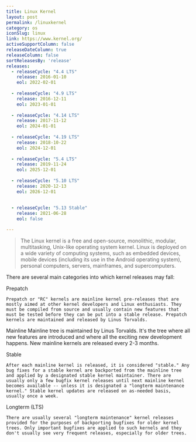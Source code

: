 ```yaml
---
title: Linux Kernel
layout: post
permalink: /linuxkernel
category: os
iconSlug: linux
link: https://www.kernel.org/
activeSupportColumn: false
releaseDateColumn: true
releaseColumn: false
sortReleasesBy: 'release'
releases:
  - releaseCycle: "4.4 LTS"
    release: 2016-01-10
    eol: 2022-02-01
    
  - releaseCycle: "4.9 LTS"
    release: 2016-12-11
    eol: 2023-01-01
    
  - releaseCycle: "4.14 LTS"
    release: 2017-11-12
    eol: 2024-01-01
    
  - releaseCycle: "4.19 LTS"
    release: 2018-10-22
    eol: 2024-12-01
    
  - releaseCycle: "5.4 LTS"
    release: 2019-11-24
    eol: 2025-12-01
    
  - releaseCycle: "5.10 LTS"
    release: 2020-12-13
    eol: 2026-12-01
    
    
  - releaseCycle: "5.13 Stable"
    release: 2021-06-28
    eol: false

---
```


> The Linux kernel is a free and open-source, monolithic, modular, multitasking, Unix-like operating system kernel.
Linux is deployed on a wide variety of computing systems, such as embedded devices, mobile devices (including its use in the Android operating system), personal computers, servers, mainframes, and supercomputers.

There are several main categories into which kernel releases may fall:

Prepatch


    Prepatch or "RC" kernels are mainline kernel pre-releases that are mostly aimed at other kernel developers and Linux enthusiasts. They must be compiled from source and usually contain new features that must be tested before they can be put into a stable release. Prepatch kernels are maintained and released by Linus Torvalds.
    
    
Mainline
    Mainline tree is maintained by Linus Torvalds. It's the tree where all new features are introduced and where all the exciting new development happens. New mainline kernels are released every 2-3 months.
    
    
Stable


    After each mainline kernel is released, it is considered "stable." Any bug fixes for a stable kernel are backported from the mainline tree and applied by a designated stable kernel maintainer. There are usually only a few bugfix kernel releases until next mainline kernel becomes available -- unless it is designated a "longterm maintenance kernel." Stable kernel updates are released on as-needed basis, usually once a week.
    
    
Longterm (LTS)


    There are usually several "longterm maintenance" kernel releases provided for the purposes of backporting bugfixes for older kernel trees. Only important bugfixes are applied to such kernels and they don't usually see very frequent releases, especially for older trees. 
    
    
    
